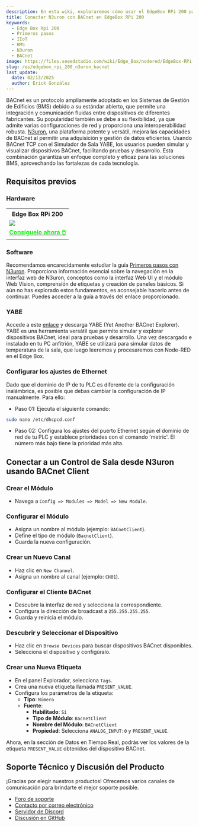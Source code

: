 ```yaml
---
description: En esta wiki, exploraremos cómo usar el EdgeBox RPi 200 para Sistemas de Gestión de Edificios (BMS) con N3uron y BACnet IoT. Aprende a integrar y simular dispositivos, mejorando tus soluciones BMS de manera efectiva.
title: Conectar N3uron con BACnet en EdgeBox RPi 200
keywords:
  - Edge Box Rpi 200
  - Primeros pasos
  - IIoT
  - BMS
  - N3uron
  - BACnet
image: https://files.seeedstudio.com/wiki/Edge_Box/nodered/EdgeBox-RPi-200-font.jpg
slug: /es/edgebox_rpi_200_n3uron_bacnet
last_update:
  date: 02/13/2025
  author: Erick González
---
```


BACnet es un protocolo ampliamente adoptado en los Sistemas de Gestión de Edificios (BMS) debido a su estándar abierto, que permite una integración y comunicación fluidas entre dispositivos de diferentes fabricantes. Su popularidad también se debe a su flexibilidad, ya que admite varias configuraciones de red y proporciona una interoperabilidad robusta. [N3uron](https://n3uron.com/), una plataforma potente y versátil, mejora las capacidades de BACnet al permitir una adquisición y gestión de datos eficientes. Usando BACnet TCP con el Simulador de Sala YABE, los usuarios pueden simular y visualizar dispositivos BACnet, facilitando pruebas y desarrollo. Esta combinación garantiza un enfoque completo y eficaz para las soluciones BMS, aprovechando las fortalezas de cada tecnología.

## Requisitos previos

### Hardware

<div class="table-center">
	<table class="table-nobg">
    <tr class="table-trnobg">
      <th class="table-trnobg">Edge Box RPi 200</th>
		</tr>
    <tr class="table-trnobg"></tr>
		<tr class="table-trnobg">
			<td class="table-trnobg"><div style={{textAlign:'center'}}><img src="https://media-cdn.seeedstudio.com/media/catalog/product/cache/bb49d3ec4ee05b6f018e93f896b8a25d/1/-/1-102991599_edgebox-rpi-200-first.jpg" style={{width:300, height:'auto'}}/></div></td>
		</tr>
    <tr class="table-trnobg"></tr>
		<tr class="table-trnobg">
			<td class="table-trnobg"><div class="get_one_now_container" style={{textAlign: 'center'}}><a class="get_one_now_item" href="https://www.seeedstudio.com/EdgeBox-RPi-200-CM4104016-p-5486.html">
              <strong><span><font color={'FFFFFF'} size={"4"}> Consíguelo ahora 🖱️</font></span></strong>
          </a></div></td>
        </tr>
    </table>
    </div>

### Software

Recomendamos encarecidamente estudiar la guía [Primeros pasos con N3uron](https://wiki.seeedstudio.com/Edgebox-rpi-200-n3uron/). Proporciona información esencial sobre la navegación en la interfaz web de N3uron, conceptos como la interfaz Web UI y el módulo Web Vision, comprensión de etiquetas y creación de paneles básicos. Si aún no has explorado estos fundamentos, es aconsejable hacerlo antes de continuar. Puedes acceder a la guía a través del enlace proporcionado.

### YABE

Accede a este [enlace](https://sourceforge.net/projects/yetanotherbacnetexplorer/) y descarga YABE (Yet Another BACnet Explorer). YABE es una herramienta versátil que permite simular y explorar dispositivos BACnet, ideal para pruebas y desarrollo. Una vez descargado e instalado en tu PC anfitrión, YABE se utilizará para simular datos de temperatura de la sala, que luego leeremos y procesaremos con Node-RED en el Edge Box.

### Configurar los ajustes de Ethernet

Dado que el dominio de IP de tu PLC es diferente de la configuración inalámbrica, es posible que debas cambiar la configuración de IP manualmente. Para ello:

- Paso 01: Ejecuta el siguiente comando:

```sh
sudo nano /etc/dhcpcd.conf
```

- Paso 02: Configura los ajustes del puerto Ethernet según el dominio de red de tu PLC y establece prioridades con el comando 'metric'. El número más bajo tiene la prioridad más alta.

## Conectar a un Control de Sala desde N3uron usando BACnet Client

### Crear el Módulo

- Navega a `Config => Modules => Model => New Module`.

### Configurar el Módulo

- Asigna un nombre al módulo (ejemplo: `BACnetClient`).
- Define el tipo de módulo (`BacnetClient`).
- Guarda la nueva configuración.

### Crear un Nuevo Canal

- Haz clic en `New Channel`.
- Asigna un nombre al canal (ejemplo: `CH01`).

### Configurar el Cliente BACnet

- Descubre la interfaz de red y selecciona la correspondiente.
- Configura la dirección de broadcast a `255.255.255.255`.
- Guarda y reinicia el módulo.

### Descubrir y Seleccionar el Dispositivo

- Haz clic en `Browse Devices` para buscar dispositivos BACnet disponibles.
- Selecciona el dispositivo y configúralo.

### Crear una Nueva Etiqueta

- En el panel Explorador, selecciona `Tags`.
- Crea una nueva etiqueta llamada `PRESENT_VALUE`.
- Configura los parámetros de la etiqueta:
  - **Tipo**: `Número`
  - **Fuente**:
    - **Habilitado**: `Sí`
    - **Tipo de Módulo**: `BacnetClient`
    - **Nombre del Módulo**: `BACnetClient`
    - **Propiedad**: Selecciona `ANALOG_INPUT:0` y `PRESENT_VALUE`.

Ahora, en la sección de Datos en Tiempo Real, podrás ver los valores de la etiqueta `PRESENT_VALUE` obtenidos del dispositivo BACnet.

## Soporte Técnico y Discusión del Producto

¡Gracias por elegir nuestros productos! Ofrecemos varios canales de comunicación para brindarte el mejor soporte posible.

- [Foro de soporte](https://forum.seeedstudio.com/)
- [Contacto por correo electrónico](https://www.seeedstudio.com/contacts)
- [Servidor de Discord](https://discord.gg/eWkprNDMU7)
- [Discusión en GitHub](https://github.com/Seeed-Studio/wiki-documents/discussions/69)
